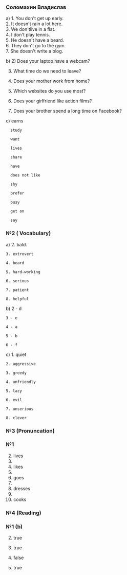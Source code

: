### Соломахин Владислав

a) 1. You don't get up early.  
   2. It doesn't rain a lot here.  
   3. We don'tlive in a flat.  
   4. I don't play tennis.  
   5. He doesn't have a beard.  
   6. They don't go to the gym.  
   7. She doesn't write a blog.  
  
b) 2) Does your laptop have a webcam?
  
   3) What time do we need to leave?
     
   4) Does your mother work from home?
     
   5)  Which websites do you use most?
     
   6) Does your girlfriend like action films?
     
   7)  Does your brother spend a long time on Facebook?


  c)  earns
  
      study
      
      want
      
      lives
      
      share 
      
      have
      
      does not like
      
      shy 
      
      prefer
      
      busy
      
      get on
      
      say
 ### №2 ( Vocabulary)

 a) 2. bald. 
 
    3. extrovert
    
    4. beard
    
    5. hard-working
    
    6. serious
    
    7. patient
    
    8. helpful


 b) 2 - d
 
    3 - e
    
    4 - a
    
    5 - b
    
    6 - f

 
 c) 1. quiet
 
    2. aggressive
    
    3. greedy
    
    4. unfriendly
    
    5. lazy
    
    6. evil 
    
    7. unserious
    
    8. clever


   ### №3 (Pronuncation)
### №1
   2) lives
   3) 
   4) likes
   5) 
   6) goes
   7) 
   8) dresses
   9) 
   10) cooks

### №4 (Reading)
### №1 (b) 
2) true
   
4) true
   
6) false
   
8) true
 

 
